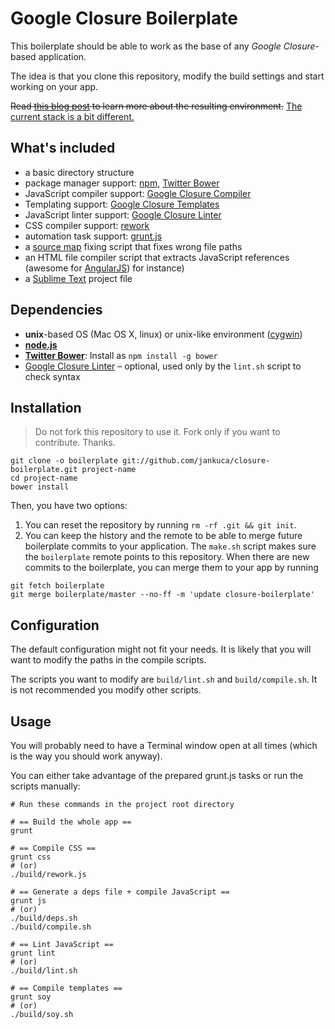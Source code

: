 # Google Closure Boilerplate

This boilerplate should be able to work as the base of any *Google Closure*-based application.

The idea is that you clone this repository, modify the build settings and start working on your app.

<del>Read [this blog post](http://blog.jankuca.com/post/18726341670/google-closure-dev-environment) to learn more about the resulting environment.</del> <ins>The current stack is a bit different.</ins>

## What's included

- a basic directory structure
- package manager support: [npm](http://npmjs.org), [Twitter Bower](http://twitter.github.com/bower)
- JavaScript compiler support: [Google Closure Compiler](https://developers.google.com/closure/compiler)
- Templating support: [Google Closure Templates](https://developers.google.com/closure/templates/)
- JavaScript linter support: [Google Closure Linter](https://developers.google.com/closure/utilities)
- CSS compiler support: [rework](https://github.com/visionmedia/rework)
- automation task support: [grunt.js](http://gruntjs.org)
- a [source map](http://www.html5rocks.com/en/tutorials/developertools/sourcemaps/) fixing script that fixes wrong file paths
- an HTML file compiler script that extracts JavaScript references (awesome for [AngularJS](http://angularjs.org)) for instance)
- a [Sublime Text](http://sublimetext.com) project file

## Dependencies

- **unix**-based OS (Mac OS X, linux) or unix-like environment ([cygwin](http://www.cygwin.com))
- **[node.js](http://nodejs.org)**
- **[Twitter Bower](http://twitter.github.com/bower)**: Install as `npm install -g bower`
- [Google Closure Linter](http://developers.google.com/closure/utilities) – optional, used only by the `lint.sh` script to check syntax

## Installation

> Do not fork this repository to use it. Fork only if you want to contribute. Thanks.

    git clone -o boilerplate git://github.com/jankuca/closure-boilerplate.git project-name
    cd project-name
    bower install

Then, you have two options:

1. You can reset the repository by running `rm -rf .git && git init`.
2. You can keep the history and the remote to be able to merge future boilerplate commits to your application. The `make.sh` script makes sure the `boilerplate` remote points to this repository. When there are new commits to the boilerplate, you can merge them to your app by running

```
git fetch boilerplate
git merge boilerplate/master --no-ff -m 'update closure-boilerplate'
```

## Configuration

The default configuration might not fit your needs. It is likely that you will want to modify the paths in the compile scripts.

The scripts you want to modify are `build/lint.sh` and `build/compile.sh`. It is not recommended you modify other scripts.

## Usage

You will probably need to have a Terminal window open at all times (which is the way you should work anyway).

You can either take advantage of the prepared grunt.js tasks or run the scripts manually:

    # Run these commands in the project root directory

    # == Build the whole app ==
    grunt

    # == Compile CSS ==
    grunt css
    # (or)
    ./build/rework.js

    # == Generate a deps file + compile JavaScript ==
    grunt js
    # (or)
    ./build/deps.sh
    ./build/compile.sh

    # == Lint JavaScript ==
    grunt lint
    # (or)
    ./build/lint.sh

    # == Compile templates ==
    grunt soy
    # (or)
    ./build/soy.sh

